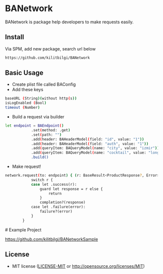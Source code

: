 # BANetwork

BANetwork is package help developers to make requests easily.

## Install

Via SPM, add new package, search url below
```bash
https://github.com/kilitbilgi/BANetwork
```

## Basic Usage

- Create plist file called BAConfig
- Add these keys
```bash
baseURL (String)(without http(s))
isLogEnabled (Bool)
timeout (Number)
```
- Build a request via builder
```bash
let endpoint = BAEndpoint()
            .set(method: .get)
            .set(path: "")
            .add(header: BAHeaderModel(field: "id", value: "1"))
            .add(header: BAHeaderModel(field: "auth", value: "1"))
            .add(queryItem: BAQueryModel(name: "city", value: "izmir"))
            .add(queryItem: BAQueryModel(name: "cocktail", value: "long-island"))
            .build()
```

- Make request!
```bash
network.request(to: endpoint) { (r: BaseResult<ProductResponse?, Error>) in
            switch r {
            case let .success(r):
                guard let response = r else {
                    return
                }
                completion?(response)
            case let .failure(error):
                failure?(error)
            }
        }
```

# Example Project

https://github.com/kilitbilgi/BANetworkSample

## License

 * MIT license ([LICENSE-MIT](LICENSE-MIT) or http://opensource.org/licenses/MIT)

